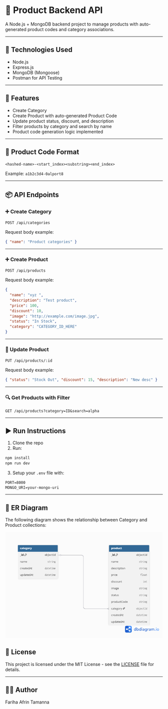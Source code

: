 # 🛒 Product Backend API

A Node.js + MongoDB backend project to manage products with auto-generated product codes and category associations.

---

## 🔧 Technologies Used

- Node.js
- Express.js
- MongoDB (Mongoose)
- Postman for API Testing

---

## 📁 Features

- Create Category
- Create Product with auto-generated Product Code
- Update product status, discount, and description
- Filter products by category and search by name
- Product code generation logic implemented

---

## 📌 Product Code Format

`<hashed-name>-<start_index><substring><end_index>`

Example: `a1b2c3d4-0alport8`

---

## 📦 API Endpoints

### ➕ Create Category  
`POST /api/categories`

Request body example:

```json
{ "name": "Product categories" }
````

---

### ➕ Create Product

`POST /api/products`

Request body example:

```json
{
  "name": "xyz ",
  "description": "Test product",
  "price": 100,
  "discount": 10,
  "image": "http://example.com/image.jpg",
  "status": "In Stock",
  "category": "CATEGORY_ID_HERE"
}
```

---

### 🔄 Update Product

`PUT /api/products/:id`

Request body example:

```json
{ "status": "Stock Out", "discount": 15, "description": "New desc" }
```

---

### 🔍 Get Products with Filter

`GET /api/products?category=ID&search=alpha`

---

## ▶️ Run Instructions

1. Clone the repo
2. Run:

```bash
npm install
npm run dev
```

3. Setup your `.env` file with:

```
PORT=8000
MONGO_URI=your-mongo-uri
```

---
## 🧩 ER Diagram

The following diagram shows the relationship between Category and Product collections:

![ER Diagram](./assets/dbdiagram.png)


## 📜 License

This project is licensed under the MIT License - see the [LICENSE](LICENSE) file for details.

---

## 🧑‍💻 Author

Fariha Afrin Tamanna
